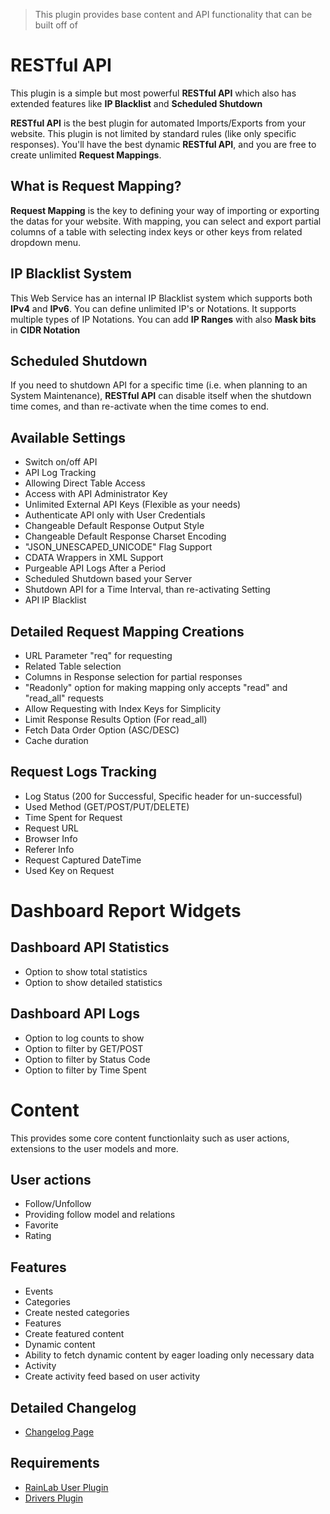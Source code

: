 > This plugin provides base content and API functionality that can be built off of

# RESTful API

This plugin is a simple but most powerful **RESTful API** which also has extended features like **IP Blacklist** and **Scheduled Shutdown**


**RESTful API** is the best plugin for automated Imports/Exports from your website. This plugin is not limited by standard rules (like only specific responses). You'll have the best dynamic **RESTful API**, and you are free to create unlimited **Request Mappings**.

## What is Request Mapping?
**Request Mapping** is the key to defining your way of importing or exporting the datas for your website. With mapping, you can select and export partial columns of a table with selecting index keys or other keys from related dropdown menu.


## IP Blacklist System
This Web Service has an internal IP Blacklist system which supports both **IPv4** and **IPv6**. You can define unlimited IP's or Notations. It supports multiple types of IP Notations. You can add **IP Ranges** with also **Mask bits** in **CIDR Notation**


## Scheduled Shutdown
If you need to shutdown API for a specific time (i.e. when planning to an System Maintenance), **RESTful API** can disable itself when the shutdown time comes, and than re-activate when the time comes to end.


## Available Settings
- Switch on/off API
- API Log Tracking
- Allowing Direct Table Access
- Access with API Administrator Key
- Unlimited External API Keys (Flexible as your needs)
- Authenticate API only with User Credentials
- Changeable Default Response Output Style
- Changeable Default Response Charset Encoding
- "JSON_UNESCAPED_UNICODE" Flag Support
- CDATA Wrappers in XML Support
- Purgeable API Logs After a Period
- Scheduled Shutdown based your Server
- Shutdown API for a Time Interval, than re-activating Setting
- API IP Blacklist


## Detailed Request Mapping Creations
- URL Parameter "req" for requesting
- Related Table selection
- Columns in Response selection for partial responses
- "Readonly" option for making mapping only accepts "read" and "read_all" requests
- Allow Requesting with Index Keys for Simplicity
- Limit Response Results Option (For read_all)
- Fetch Data Order Option (ASC/DESC)
- Cache duration


## Request Logs Tracking
- Log Status (200 for Successful, Specific header for un-successful)
- Used Method (GET/POST/PUT/DELETE)
- Time Spent for Request
- Request URL
- Browser Info
- Referer Info
- Request Captured DateTime
- Used Key on Request


# Dashboard Report Widgets
## Dashboard API Statistics
- Option to show total statistics
- Option to show detailed statistics


## Dashboard API Logs
- Option to log counts to show
- Option to filter by GET/POST
- Option to filter by Status Code
- Option to filter by Time Spent

# Content

This provides some core content functionlaity such as user actions, extensions to the user models and more.

## User actions

 - Follow/Unfollow
  - Providing follow model and relations
 - Favorite
 - Rating

## Features

 - Events
 - Categories
  - Create nested categories
 - Features
  - Create featured content
 - Dynamic content
  - Ability to fetch dynamic content by eager loading only necessary data
 - Activity
  - Create activity feed based on user activity

## Detailed Changelog
* [Changelog Page](https://gitlab.com/nitm/octobercms-base/wiki)


## Requirements
*  [RainLab User Plugin](http://octobercms.com/plugin/rainlab-user)
*  [Drivers Plugin](http://octobercms.com/plugin/drivers)